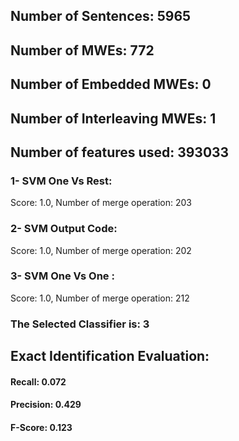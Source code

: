 ## Number of Sentences: 5965
## Number of MWEs: 772

## Number of Embedded MWEs: 0

## Number of Interleaving MWEs: 1
## Number of features used: 393033

### 1- SVM One Vs Rest: 
Score: 1.0, Number of merge operation: 203
### 2- SVM Output Code: 
Score: 1.0, Number of merge operation: 202
### 3- SVM One Vs One : 
Score: 1.0, Number of merge operation: 212
### The Selected Classifier is: 3
## Exact Identification Evaluation: 
#### Recall: 0.072
#### Precision: 0.429
#### F-Score: 0.123
